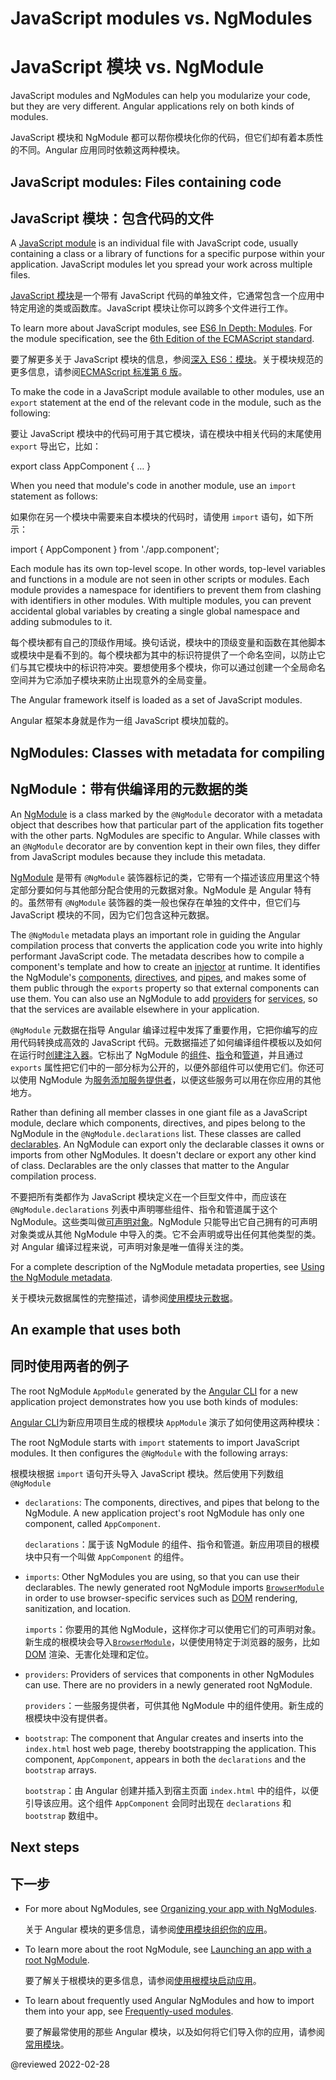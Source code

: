 # JavaScript modules vs. NgModules

# JavaScript 模块 vs. NgModule

JavaScript modules and NgModules can help you modularize your code, but they are very different.
Angular applications rely on both kinds of modules.

JavaScript 模块和 NgModule 都可以帮你模块化你的代码，但它们却有着本质性的不同。Angular 应用同时依赖这两种模块。

## JavaScript modules: Files containing code

## JavaScript 模块：包含代码的文件

A [JavaScript module](https://javascript.info/modules "JavaScript.Info - Modules") is an individual file with JavaScript code, usually containing a class or a library of functions for a specific purpose within your application.
JavaScript modules let you spread your work across multiple files.

[JavaScript 模块](https://javascript.info/modules "JavaScript.Info - 模块")是一个带有 JavaScript 代码的单独文件，它通常包含一个应用中特定用途的类或函数库。JavaScript 模块让你可以跨多个文件进行工作。

<div class="alert is-helpful">

To learn more about JavaScript modules, see [ES6 In Depth: Modules](https://hacks.mozilla.org/2015/08/es6-in-depth-modules).
For the module specification, see the [6th Edition of the ECMAScript standard](https://www.ecma-international.org/ecma-262/6.0/#sec-modules).

要了解更多关于 JavaScript 模块的信息，参阅[深入 ES6：模块](https://hacks.mozilla.org/2015/08/es6-in-depth-modules)。关于模块规范的更多信息，请参阅[ECMAScript 标准第 6 版](https://www.ecma-international.org/ecma-262/6.0/#sec-modules)。

</div>

To make the code in a JavaScript module available to other modules, use an `export` statement at the end of the relevant code in the module, such as the following:

要让 JavaScript 模块中的代码可用于其它模块，请在模块中相关代码的末尾使用 `export` 导出它，比如：

<code-example format="typescript" language="typescript">

export class AppComponent { &hellip; }

</code-example>

When you need that module's code in another module, use an `import` statement as follows:

如果你在另一个模块中需要来自本模块的代码时，请使用 `import` 语句，如下所示：

<code-example format="typescript" language="typescript">

import { AppComponent } from './app.component';

</code-example>

Each module has its own top-level scope.
In other words, top-level variables and functions in a module are not seen in other scripts or modules.
Each module provides a namespace for identifiers to prevent them from clashing with identifiers in other modules.
With multiple modules, you can prevent accidental global variables by creating a single global namespace and adding submodules to it.

每个模块都有自己的顶级作用域。换句话说，模块中的顶级变量和函数在其他脚本或模块中是看不到的。每个模块都为其中的标识符提供了一个命名空间，以防止它们与其它模块中的标识符冲突。要想使用多个模块，你可以通过创建一个全局命名空间并为它添加子模块来防止出现意外的全局变量。

The Angular framework itself is loaded as a set of JavaScript modules.

Angular 框架本身就是作为一组 JavaScript 模块加载的。

## NgModules: Classes with metadata for compiling

## NgModule：带有供编译用的元数据的类

An [NgModule](guide/glossary#ngmodule "Definition of NgModule") is a class marked by the `@NgModule` decorator with a metadata object that describes how that particular part of the application fits together with the other parts.
NgModules are specific to Angular.
While classes with an `@NgModule` decorator are by convention kept in their own files, they differ from JavaScript modules because they include this metadata.

[NgModule](guide/glossary#ngmodule "NgModule 的定义") 是带有 `@NgModule` 装饰器标记的类，它带有一个描述该应用里这个特定部分要如何与其他部分配合使用的元数据对象。NgModule 是 Angular 特有的。虽然带有 `@NgModule` 装饰器的类一般也保存在单独的文件中，但它们与 JavaScript 模块的不同，因为它们包含这种元数据。

The `@NgModule` metadata plays an important role in guiding the Angular compilation process that converts the application code you write into highly performant JavaScript code.
The metadata describes how to compile a component's template and how to create an [injector](guide/glossary#injector "Definition of injector") at runtime.
It identifies the NgModule's [components](guide/glossary#component "Definition of component"), [directives](guide/glossary#directive "Definition of directive"), and [pipes](guide/glossary#pipe "Definition of pipe)"),
and makes some of them public through the `exports` property so that external components can use them.
You can also use an NgModule to add [providers](guide/glossary#provider "Definition of provider") for [services](guide/glossary#service "Definition of a service"), so that the services are available elsewhere in your application.

`@NgModule` 元数据在指导 Angular 编译过程中发挥了重要作用，它把你编写的应用代码转换成高效的 JavaScript 代码。元数据描述了如何编译组件模板以及如何在运行时[创建注入器](guide/glossary#injector "注入器的定义")。它标出了 NgModule 的[组件](guide/glossary#component "组件的定义")、[指令](guide/glossary#directive "指令的定义")和[管道](guide/glossary#pipe "管子的定义）")，并且通过 `exports` 属性把它们中的一部分标为公开的，以便外部组件可以使用它们。你还可以使用 NgModule 为[服务](guide/glossary#service "服务的定义")[添加服务提供者](guide/glossary#provider "提供者的定义")，以便这些服务可以用在你应用的其他地方。

Rather than defining all member classes in one giant file as a JavaScript module, declare which components, directives, and pipes belong to the NgModule in the `@NgModule.declarations` list.
These classes are called [declarables](guide/glossary#declarable "Definition of a declarable").
An NgModule can export only the declarable classes it owns or imports from other NgModules.
It doesn't declare or export any other kind of class.
Declarables are the only classes that matter to the Angular compilation process.

不要把所有类都作为 JavaScript 模块定义在一个巨型文件中，而应该在 `@NgModule.declarations` 列表中声明哪些组件、指令和管道属于这个 NgModule。这些类叫做[可声明对象](guide/glossary#declarable "可声明的定义")。NgModule 只能导出它自己拥有的可声明对象类或从其他 NgModule 中导入的类。它不会声明或导出任何其他类型的类。对 Angular 编译过程来说，可声明对象是唯一值得关注的类。

For a complete description of the NgModule metadata properties, see [Using the NgModule metadata](guide/ngmodule-api "Using the NgModule metadata").

关于模块元数据属性的完整描述，请参阅[使用模块元数据](guide/ngmodule-api "使用 NgModule 元数据")。

## An example that uses both

## 同时使用两者的例子

The root NgModule `AppModule` generated by the [Angular CLI](cli) for a new application project demonstrates how you use both kinds of modules:

[Angular CLI](cli)为新应用项目生成的根模块 `AppModule` 演示了如何使用这两种模块：

<code-example header="src/app/app.module.ts (default AppModule)" path="ngmodules/src/app/app.module.1.ts"></code-example>

The root NgModule starts with `import` statements to import JavaScript modules.
It then configures the `@NgModule` with the following arrays:

根模块根据 `import` 语句开头导入 JavaScript 模块。然后使用下列数组 `@NgModule`

* `declarations`: The components, directives, and pipes that belong to the NgModule.
  A new application project's root NgModule has only one component, called `AppComponent`.

  `declarations`：属于该 NgModule 的组件、指令和管道。新应用项目的根模块中只有一个叫做 `AppComponent` 的组件。

* `imports`: Other NgModules you are using, so that you can use their declarables.
  The newly generated root NgModule imports [`BrowserModule`](api/platform-browser/BrowserModule "BrowserModule NgModule") in order to use browser-specific services such as [DOM](https://www.w3.org/TR/DOM-Level-2-Core/introduction.html "Definition of Document Object Model") rendering, sanitization, and location.

  `imports`：你要用的其他 NgModule，这样你才可以使用它们的可声明对象。新生成的根模块会导入[`BrowserModule`](api/platform-browser/BrowserModule "BrowserModule NgModule")，以便使用特定于浏览器的服务，比如 [DOM](https://www.w3.org/TR/DOM-Level-2-Core/introduction.html "文档对象模型的定义") 渲染、无害化处理和定位。

* `providers`: Providers of services that components in other NgModules can use.
  There are no providers in a newly generated root NgModule.

  `providers`：一些服务提供者，可供其他 NgModule 中的组件使用。新生成的根模块中没有提供者。

* `bootstrap`: The component that Angular creates and inserts into the `index.html` host web page, thereby bootstrapping the application.
  This component, `AppComponent`, appears in both the `declarations` and the `bootstrap` arrays.

  `bootstrap`：由 Angular 创建并插入到宿主页面 `index.html` 中的组件，以便引导该应用。这个组件 `AppComponent` 会同时出现在 `declarations` 和 `bootstrap` 数组中。

## Next steps

## 下一步

* For more about NgModules, see [Organizing your app with NgModules](guide/ngmodules "Organizing your app with NgModules").

  关于 Angular 模块的更多信息，请参阅[使用模块组织你的应用](guide/ngmodules "使用 Angular 模块整理你的应用")。

* To learn more about the root NgModule, see [Launching an app with a root NgModule](guide/bootstrapping "Launching an app with a root NgModule").

  要了解关于根模块的更多信息，请参阅[使用根模块启动应用](guide/bootstrapping "用 NgModule 根启动一款应用")。

* To learn about frequently used Angular NgModules and how to import them into your app, see [Frequently-used modules](guide/frequent-ngmodules "Frequently-used modules").

  要了解最常使用的那些 Angular 模块，以及如何将它们导入你的应用，请参阅[常用模块](guide/frequent-ngmodules "经常使用的模块")。

<!-- links -->

<!-- external links -->

<!-- end links -->

@reviewed 2022-02-28
